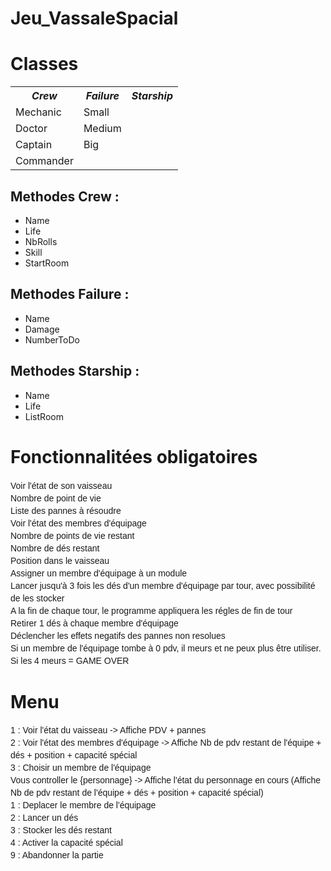 # Jeu_VassaleSpacial
<html>
<head>
	<title>Jeu vassal des familles</title>
</head>
<style>
.tree, .tree ul{
  font: normal normal 14px/20px Helvetica, Arial, sans-serif;  
  list-style-type: none;
  margin-left: 0 0 0 10px;
  padding: 0;
  position: relative;   
  overflow:hidden;    
}

.tree li{
  margin: 0;
  padding: 0 12px;  
  position: relative;   
}
  
.tree li::before, .tree li::after{
  content: '';
  position: absolute;
  left: 0;
}

/* horizontal line on inner list items */
.tree li::before{
  border-top: 1px solid #999;
  top: 10px;
  width: 10px;
  height: 0;    
}

/* vertical line on list items */   
.tree li:after{
  border-left: 1px solid #999;
  height: 100%;
  width: 0px;
  top: -10px; 
}

/* lower line on list items from the first level because they don't have parents */
.tree > li::after{
  top: 10px;
}

/* hide line from the last of the first level list items */
.tree > li:last-child::after{
  display: none;
}
</style>
<body>

<h1>Classes</h1>
<table>
	<tr>
		<th><i>Crew</i></th>
		<th><i>Failure</i></th>
		<th><i>Starship</i></th>
	</tr>
	<tr>
		<td>Mechanic</td>
		<td>Small</td>
	</tr>
	<tr>
		<td>Doctor</td>
		<td>Medium</td>
	</tr>
	<tr>
		<td>Captain</td>
		<td>Big</td>
	</tr>
	<tr>
		<td>Commander</td>
		<td></td>
	</tr>
</table>

<h2> Methodes Crew : </h2>
<ul>
	<li>Name</li>
	<li>Life</li>
	<li>NbRolls</li>
	<li>Skill</li>
	<li>StartRoom</li>
</ul>

<h2> Methodes Failure : </h2>
<ul>
	<li>Name</li>
	<li>Damage</li>
	<li>NumberToDo</li>
</ul>

<h2> Methodes Starship : </h2>
<ul>
	<li>Name</li>
	<li>Life</li>
	<li>ListRoom</li>
</ul>

<h1>Fonctionnalitées obligatoires</h1>
<ul class="tree">
	<li>Voir l'état de son vaisseau
		<ul>
			<li>Nombre de point de vie</li>
			<li class="last">Liste des pannes à résoudre</li>
		</ul>
	<li>Voir l'état des membres d'équipage
		<ul>
			<li>Nombre de points de vie restant</li>
			<li>Nombre de dés restant</li>
			<li class="last">Position dans le vaisseau</li>
		</ul>
	</li>
	<li>Assigner un membre d'équipage à un module</li>
	<li>Lancer jusqu'à 3 fois les dés d'un membre d'équipage par tour, avec possibilité de les stocker
		<ul>
			<li>A la fin de chaque tour, le programme appliquera les régles de fin de tour</li>
			<li>Retirer 1 dés à chaque membre d'équipage</li>
			<li>Déclencher les effets negatifs des pannes non resolues</li>
		</ul>
		</li>
		<li>Si un membre de l'équipage tombe à 0 pdv, il meurs et ne peux plus être utiliser.</li>
		<li class="last">Si les 4 meurs = GAME OVER</li>	
		</ul>
	</li>
</ul>

<h1>Menu</h1>
<ul class="tree">
	<li>1 : Voir l'état du vaisseau -> Affiche PDV + pannes</li>
	<li>2 : Voir l'état des membres d'équipage -> Affiche Nb de pdv restant de l'équipe + dés + position + capacité spécial</li>
	<li>3 : Choisir un membre de l'équipage
		<ul> Vous controller le {personnage} -> Affiche l'état du personnage en cours (Affiche Nb de pdv restant de l'équipe + dés + position + capacité spécial)
			<li>1 : Deplacer le membre de l'équipage</li> 
			<li>2 : Lancer un dés</li>
			<li>3 : Stocker les dés restant</li>
			<li>4 : Activer la capacité spécial</li>
		</ul>
	</li>
	<li>9 : Abandonner la partie</li>
</ul>
</body>
</html>